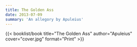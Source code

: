 ```yaml
---
title: The Golden Ass
date: 2013-07-09
summary: 'An allegory by Apuleius'
---
```


{{< booklist/book
title="The Golden Ass"
author="Apuleius"
cover="cover.jpg"
format="Print" >}}
